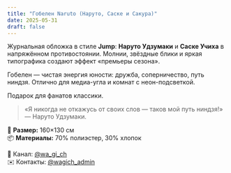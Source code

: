 ```yaml
---
title: "Гобелен Naruto (Наруто, Саске и Сакура)"
date: 2025-05-31
draft: false
---
```


Журнальная обложка в стиле **Jump**: **Наруто Удзумаки** и **Саске Учиха** в напряжённом противостоянии. Молнии, звёздные блики и яркая типографика создают эффект «премьеры сезона».

Гобелен — чистая энергия юности: дружба, соперничество, путь ниндзя. Отлично для медиа-угла и комнат с неон-подсветкой.

Подарок для фанатов классики.

> «Я никогда не откажусь от своих слов — таков мой путь ниндзя!» — Наруто Удзумаки.

🧵 **Размер:** 160×130 см  
📦 **Материалы:** 70% полиэстер, 30% хлопок  

📣 Канал: [@wa_gi_ch](https://t.me/wa_gi_ch)  
✉️ Контакты: [@wagich_admin](https://t.me/wagich_admin)

